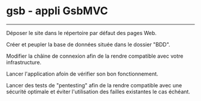 # gsb - appli GsbMVC
 ---
Déposer le site dans le répertoire par défaut des pages Web.

Créer et peupler la base de données située dans le dossier "BDD".

Modifier la châine de connexion afin de la rendre compatible avec votre infrastructure.

Lancer l'application afoin de vérifier son bon fonctionnement.

Lancer des tests de "pentesting" afin de la rendre compatible avec une sécurité optimale et éviter l'utilisation des failles existantes le cas échéant.
